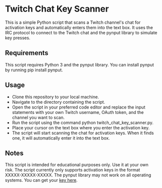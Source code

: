 # Twitch Chat Key Scanner #

This is a simple Python script that scans a Twitch channel's chat for activation keys and automatically enters them into the text box. It uses the IRC protocol to connect to the Twitch chat and the pynput library to simulate key presses.

## Requirements ##

This script requires Python 3 and the pynput library. You can install pynput by running pip install pynput.

## Usage ##

+ Clone this repository to your local machine.
+ Navigate to the directory containing the script.
+ Open the script in your preferred code editor and replace the input statements with your own Twitch username, OAuth token, and the channel you want to scan.
+ Run the script using the command python twitch_chat_key_scanner.py.
+ Place your cursor on the text box where you enter the activation key.
+ The script will start scanning the chat for activation keys. When it finds one, it will automatically enter it into the text box.

## Notes ##

This script is intended for educational purposes only. Use it at your own risk.
The script currently only supports activation keys in the format XXXXX-XXXXX-XXXXX.
The pynput library may not work on all operating systems. You can get your [key here](https://twitchapps.com/tmi/).
